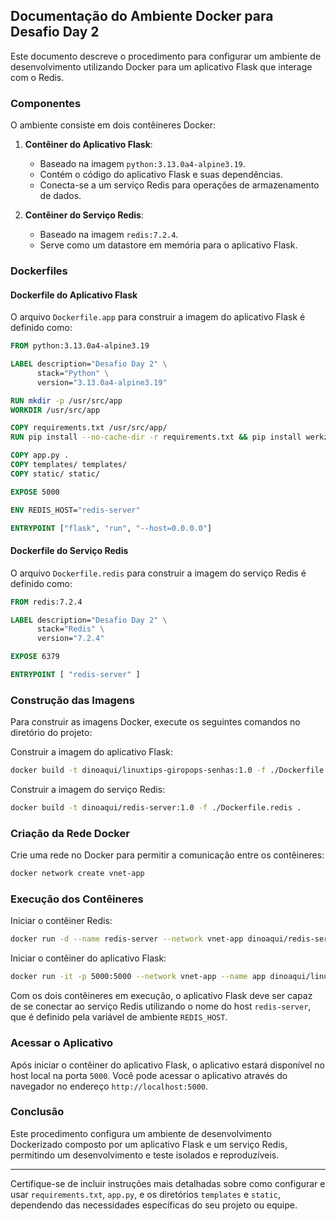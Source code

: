 ## Documentação do Ambiente Docker para Desafio Day 2

Este documento descreve o procedimento para configurar um ambiente de desenvolvimento utilizando Docker para um aplicativo Flask que interage com o Redis.

### Componentes

O ambiente consiste em dois contêineres Docker:

1. **Contêiner do Aplicativo Flask**:
    - Baseado na imagem `python:3.13.0a4-alpine3.19`.
    - Contém o código do aplicativo Flask e suas dependências.
    - Conecta-se a um serviço Redis para operações de armazenamento de dados.

2. **Contêiner do Serviço Redis**:
    - Baseado na imagem `redis:7.2.4`.
    - Serve como um datastore em memória para o aplicativo Flask.

### Dockerfiles

#### Dockerfile do Aplicativo Flask

O arquivo `Dockerfile.app` para construir a imagem do aplicativo Flask é definido como:

```Dockerfile
FROM python:3.13.0a4-alpine3.19

LABEL description="Desafio Day 2" \
      stack="Python" \
      version="3.13.0a4-alpine3.19"

RUN mkdir -p /usr/src/app
WORKDIR /usr/src/app

COPY requirements.txt /usr/src/app/
RUN pip install --no-cache-dir -r requirements.txt && pip install werkzeug===2.2.2

COPY app.py .
COPY templates/ templates/
COPY static/ static/

EXPOSE 5000

ENV REDIS_HOST="redis-server"

ENTRYPOINT ["flask", "run", "--host=0.0.0.0"]
```

#### Dockerfile do Serviço Redis

O arquivo `Dockerfile.redis` para construir a imagem do serviço Redis é definido como:

```Dockerfile
FROM redis:7.2.4

LABEL description="Desafio Day 2" \
      stack="Redis" \
      version="7.2.4"

EXPOSE 6379

ENTRYPOINT [ "redis-server" ]
```

### Construção das Imagens

Para construir as imagens Docker, execute os seguintes comandos no diretório do projeto:

Construir a imagem do aplicativo Flask:

```sh
docker build -t dinoaqui/linuxtips-giropops-senhas:1.0 -f ./Dockerfile.app .
```

Construir a imagem do serviço Redis:

```sh
docker build -t dinoaqui/redis-server:1.0 -f ./Dockerfile.redis .
```

### Criação da Rede Docker

Crie uma rede no Docker para permitir a comunicação entre os contêineres:

```sh
docker network create vnet-app
```

### Execução dos Contêineres

Iniciar o contêiner Redis:

```sh
docker run -d --name redis-server --network vnet-app dinoaqui/redis-server:1.0
```

Iniciar o contêiner do aplicativo Flask:

```sh
docker run -it -p 5000:5000 --network vnet-app --name app dinoaqui/linuxtips-giropops-senhas:1.0
```

Com os dois contêineres em execução, o aplicativo Flask deve ser capaz de se conectar ao serviço Redis utilizando o nome do host `redis-server`, que é definido pela variável de ambiente `REDIS_HOST`.

### Acessar o Aplicativo

Após iniciar o contêiner do aplicativo Flask, o aplicativo estará disponível no host local na porta `5000`. Você pode acessar o aplicativo através do navegador no endereço `http://localhost:5000`.

### Conclusão

Este procedimento configura um ambiente de desenvolvimento Dockerizado composto por um aplicativo Flask e um serviço Redis, permitindo um desenvolvimento e teste isolados e reproduzíveis.

---

Certifique-se de incluir instruções mais detalhadas sobre como configurar e usar `requirements.txt`, `app.py`, e os diretórios `templates` e `static`, dependendo das necessidades específicas do seu projeto ou equipe.
